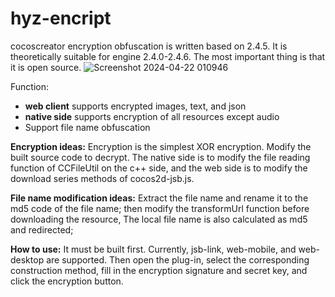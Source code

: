 # hyz-encript
cocoscreator encryption obfuscation is written based on 2.4.5. It is theoretically suitable for engine 2.4.0-2.4.6. The most important thing is that it is open source.
![Screenshot 2024-04-22 010946](https://github.com/hugleMr/cocos-encrypt-hyz/assets/10258615/55c7783c-6d14-4ebc-a27f-cbcb661c0969)

Function:
- **web client** supports encrypted images, text, and json
- **native side** supports encryption of all resources except audio
- Support file name obfuscation

**Encryption ideas:**
Encryption is the simplest XOR encryption. Modify the built source code to decrypt. The native side is to modify the file reading function of CCFileUtil on the c++ side, and the web side is to modify the download series methods of cocos2d-jsb.js.

**File name modification ideas:**
Extract the file name and rename it to the md5 code of the file name; then modify the transformUrl function before downloading the resource,
The local file name is also calculated as md5 and redirected;

**How to use:**
It must be built first. Currently, jsb-link, web-mobile, and web-desktop are supported. Then open the plug-in, select the corresponding construction method, fill in the encryption signature and secret key, and click the encryption button.

